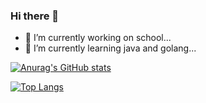 ### Hi there 👋

<!--
**coder-player/coder-player** is a ✨ _special_ ✨ repository because its `README.md` (this file) appears on your GitHub profile.

Here are some ideas to get you started:

- 🔭 I’m currently working on school...
- 🌱 I’m currently learning java and golang...
- 👯 I’m looking to collaborate on spring...
-->
- 🔭 I’m currently working on school...
- 🌱 I’m currently learning java and golang...

[![Anurag's GitHub stats](https://github-readme-stats.vercel.app/api?username=coder-player&show_icons=true&theme=onedark)](https://github.com/anuraghazra/github-readme-stats)


[![Top Langs](https://github-readme-stats.vercel.app/api/top-langs/?username=coder-player)](https://github.com/anuraghazra/github-readme-stats)
